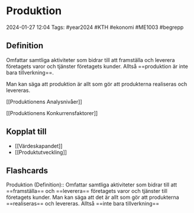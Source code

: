 # Produktion

2024-01-27 12:04
Tags: #year2024 #KTH #ekonomi #ME1003 #begrepp

## Definition

Omfattar samtliga aktiviteter som bidrar till att framställa och leverera företagets varor och tjänster företagets kunder. Alltså ==produktion är inte bara tillverkning==.

Man kan säga att produktion är allt som gör att produkterna realiseras och levereras.

[[Produktionens Analysnivåer]]

[[Produktionens Konkurrensfaktorer]]

## Kopplat till

- [[Värdeskapandet]]
- [[Produktutveckling]]

## Flashcards

Produktion (Definition):: Omfattar samtliga aktiviteter som bidrar till att ==framställa== och ==leverera== företagets varor och tjänster till företagets kunder. Man kan säga att det är allt som gör att produkterna ==realiseras== och levereras. Alltså ==inte bara tillverkning==
<!--SR:!2024-02-09,1,210!2024-02-11,6,268-->

